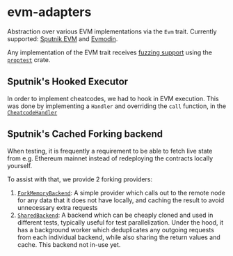 # evm-adapters

Abstraction over various EVM implementations via the `Evm` trait. Currently
supported: [Sputnik EVM](https://github.com/rust-blockchain/evm/) and
[Evmodin](https://github.com/vorot93/evmodin).

Any implementation of the EVM trait receives [fuzzing support](./src/fuzz.rs)
using the [`proptest`](https://docs.rs/proptest) crate.

## Sputnik's Hooked Executor

In order to implement cheatcodes, we had to hook in EVM execution. This was done
by implementing a `Handler` and overriding the `call` function, in the
[`CheatcodeHandler`](crate::sputnik::cheatcodes::CheatcodeHandler)

## Sputnik's Cached Forking backend

When testing, it is frequently a requirement to be able to fetch live state from
e.g. Ethereum mainnet instead of redeploying the contracts locally yourself.

To assist with that, we provide 2 forking providers:

1. [`ForkMemoryBackend`](crate::sputnik::ForkMemoryBackend): A simple provider
   which calls out to the remote node for any data that it does not have
   locally, and caching the result to avoid unnecessary extra requests
1. [`SharedBackend`](crate::sputnik::cache::SharedBackend): A backend which can
   be cheaply cloned and used in different tests, typically useful for test
   parallelization. Under the hood, it has a background worker which
   deduplicates any outgoing requests from each individual backend, while also
   sharing the return values and cache. This backend not in-use yet.
